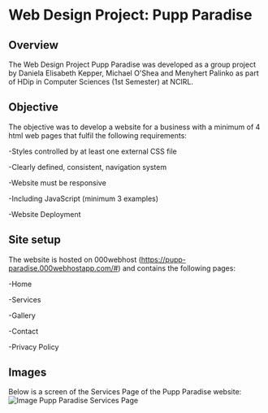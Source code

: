 # Web Design Project: Pupp Paradise

## Overview
The Web Design Project Pupp Paradise was developed as a group project by Daniela Elisabeth Kepper, Michael O'Shea and Menyhert Palinko as part of HDip in Computer Sciences (1st Semester) at NCIRL.

## Objective
The objective was to develop a website for a business with a minimum of 4 html web pages that fulfil the following requirements:

-Styles controlled by at least one external CSS file

-Clearly defined, consistent, navigation system

-Website must be responsive

-Including JavaScript (minimum 3 examples)

-Website Deployment

## Site setup
The website is hosted on 000webhost (https://pupp-paradise.000webhostapp.com/#) and contains the following pages:

-Home

-Services

-Gallery

-Contact

-Privacy Policy

## Images
Below is a screen of the Services Page of the Pupp Paradise website:
![Image Pupp Paradise Services Page](https://github.com/daniiielak/WebDesignProject_PuppParadise/blob/master/img/screen-services.png "Screen Pupp Paradise Services Page")
